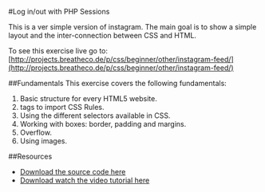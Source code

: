 #Log in/out with PHP Sessions

This is a ver simple version of instagram. The main goal is to show a simple layout and the inter-connection between CSS and HTML.

To see this exercise live go to: [http://projects.breatheco.de/p/css/beginner/other/instagram-feed/](http://projects.breatheco.de/p/css/beginner/other/instagram-feed/)

##Fundamentals
This exercise covers the following fundamentals:
1. Basic structure for every HTML5 website.
2. <Link> tags to import CSS Rules.
3. Using the different selectors available in CSS.
4. Working with boxes: border, padding and margins.
5. Overflow.
6. Using images.

##Resources
- [Download the source code here](http://projects.breatheco.de/p/css/beginner/other/instagram-feed/)
- [Download watch the video tutorial here](http://projects.breatheco.de/p/css/beginner/other/instagram-feed/)
